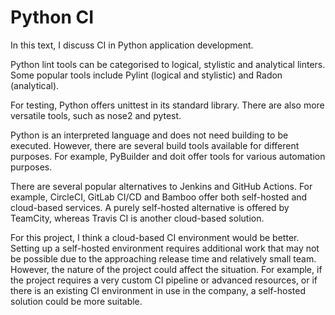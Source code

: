 # Python CI

In this text, I discuss CI in Python application development.

Python lint tools can be categorised to logical, stylistic and analytical linters. Some popular tools include Pylint (logical and stylistic) and Radon (analytical).

For testing, Python offers unittest in its standard library. There are also more versatile tools, such as nose2 and pytest.

Python is an interpreted language and does not need building to be executed. However, there are several build tools available for different purposes. For example, PyBuilder and doit offer tools for various automation purposes.

There are several popular alternatives to Jenkins and GitHub Actions. For example, CircleCI, GitLab CI/CD and Bamboo offer both self-hosted and cloud-based services. A purely self-hosted alternative is offered by TeamCity, whereas Travis CI is another cloud-based solution.

For this project, I think a cloud-based CI environment would be better. Setting up a self-hosted environment requires additional work that may not be possible due to the approaching release time and relatively small team. However, the nature of the project could affect the situation. For example, if the project requires a very custom CI pipeline or advanced resources, or if there is an existing CI environment in use in the company, a self-hosted solution could be more suitable.